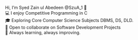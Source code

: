 Hi, I’m Syed Zain ul Abedeen @SzuA_1 👋 
<br>
💻 I enjoy Competitive Programming in C 
<br>
🎓 Exploring Core Computer Science Subjects DBMS, DS, DLD. 
<br>
🤝 Open to collaborate on Software Development Projects 
<br>
🚀 Always learning, always improving.
